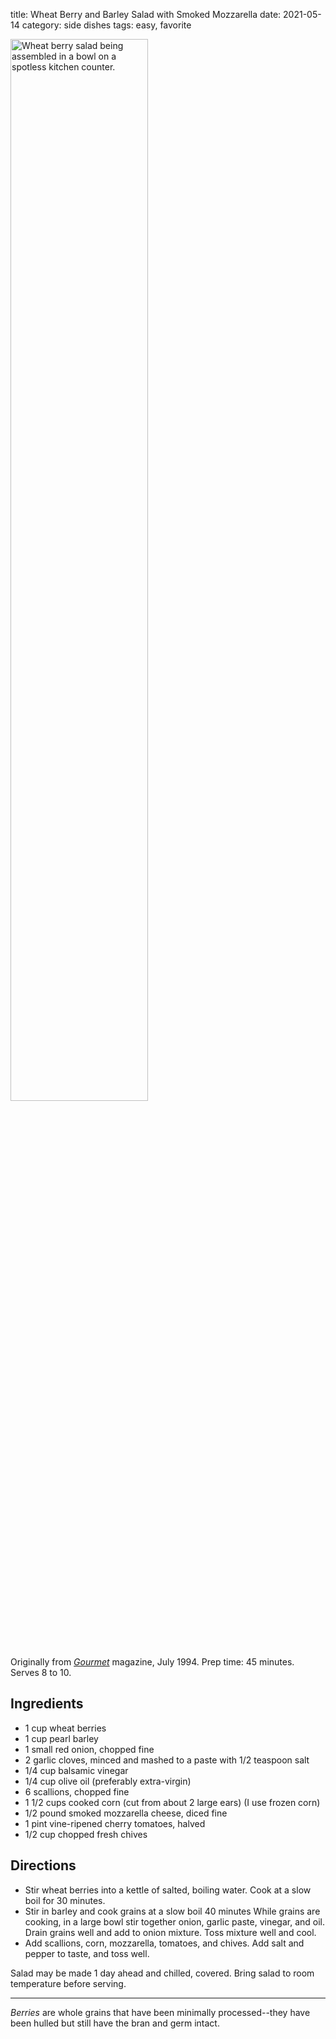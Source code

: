 title: Wheat Berry and Barley Salad with Smoked Mozzarella
date: 2021-05-14
category: side dishes
tags: easy, favorite

<img src="{static}/images/wheat-berry-salad.jpg"
  title="Wheat berry salad being assembled in a bowl on a spotless kitchen counter."
  width="66%">

[epi]: https://www.epicurious.com/recipes/food/views/wheat-berry-and-barley-salad-with-smoked-mozzarella-12251

Originally from [_Gourmet_][epi] magazine, July 1994. Prep time: 45 minutes.
Serves 8 to 10.

## Ingredients

- 1 cup wheat berries  
- 1 cup pearl barley  
- 1 small red onion, chopped fine  
- 2 garlic cloves, minced and mashed to a paste with 1/2 teaspoon salt  
- 1/4 cup balsamic vinegar  
- 1/4 cup olive oil (preferably extra-virgin)  
- 6 scallions, chopped fine  
- 1 1/2 cups cooked corn (cut from about 2 large ears) (I use frozen corn)  
- 1/2 pound smoked mozzarella cheese, diced fine  
- 1 pint vine-ripened cherry tomatoes, halved  
- 1/2 cup chopped fresh chives  

## Directions

- Stir wheat berries into a kettle of salted, boiling water. Cook at a slow
  boil for 30 minutes.
- Stir in barley and cook grains at a slow boil 40 minutes While grains are
  cooking, in a large bowl stir together onion, garlic paste, vinegar, and oil.
  Drain grains well and add to onion mixture. Toss mixture well and cool.
- Add scallions, corn, mozzarella, tomatoes, and chives. Add salt and pepper to
  taste, and toss well.

Salad may be made 1 day ahead and chilled, covered.  Bring salad to room
temperature before serving.

----------------------

_Berries_ are whole grains that have been minimally processed--they have been
hulled but still have the bran and germ intact.


